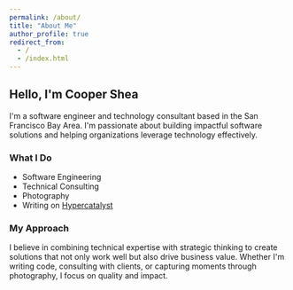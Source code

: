 ```yaml
---
permalink: /about/
title: "About Me"
author_profile: true
redirect_from: 
  - /
  - /index.html
---
```


## Hello, I'm Cooper Shea

I'm a software engineer and technology consultant based in the San Francisco Bay Area. I'm passionate about building impactful software solutions and helping organizations leverage technology effectively.

### What I Do

- Software Engineering
- Technical Consulting
- Photography
- Writing on [Hypercatalyst](https://hypercatalyst.substack.com/)

### My Approach

I believe in combining technical expertise with strategic thinking to create solutions that not only work well but also drive business value. Whether I'm writing code, consulting with clients, or capturing moments through photography, I focus on quality and impact.
